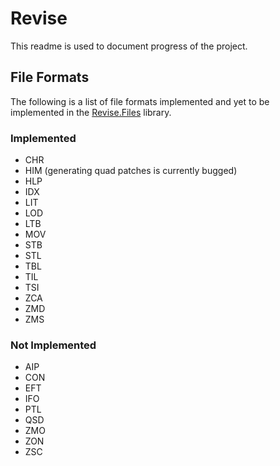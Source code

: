 Revise
======
This readme is used to document progress of the project.

File Formats
------------
The following is a list of file formats implemented and yet to be implemented in the [Revise.Files](https://github.com/xadet/Revise/tree/master/Revise.Files) library.
### Implemented

* CHR
* HIM (generating quad patches is currently bugged)
* HLP
* IDX
* LIT
* LOD
* LTB
* MOV
* STB
* STL
* TBL
* TIL
* TSI
* ZCA
* ZMD
* ZMS

### Not Implemented

* AIP
* CON
* EFT
* IFO
* PTL
* QSD
* ZMO
* ZON
* ZSC